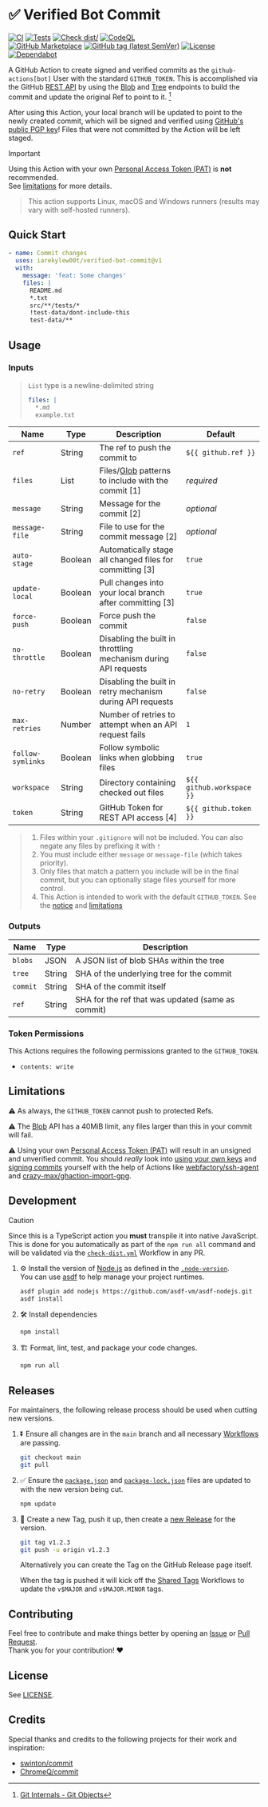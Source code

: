 # ✅ Verified Bot Commit

[![CI](https://github.com/IAreKyleW00t/verified-bot-commit/actions/workflows/ci.yml/badge.svg)](https://github.com/IAreKyleW00t/verified-bot-commit/actions/workflows/ci.yml)
[![Tests](https://github.com/IAreKyleW00t/verified-bot-commit/actions/workflows/test.yml/badge.svg)](https://github.com/IAreKyleW00t/verified-bot-commit/actions/workflows/test.yml)
[![Check dist/](https://github.com/IAreKyleW00t/verified-bot-commit/actions/workflows/check-dist.yml/badge.svg)](https://github.com/IAreKyleW00t/verified-bot-commit/actions/workflows/check-dist.yml)
[![CodeQL](https://github.com/IAreKyleW00t/verified-bot-commit/actions/workflows/codeql.yml/badge.svg)](https://github.com/IAreKyleW00t/verified-bot-commit/actions/workflows/codeql.yml)  
[![GitHub Marketplace](https://img.shields.io/badge/Marketplace-Verified%20Bot%20Commit-blue?style=flat&logo=github)](https://github.com/marketplace/actions/verified-bot-commit)
[![GitHub tag (latest SemVer)](https://img.shields.io/github/v/tag/IAreKyleW00t/verified-bot-commit?style=flat&label=Latest%20Version&color=blue)](https://github.com/IAreKyleW00t/verified-bot-commit/tags)
[![License](https://img.shields.io/github/license/IAreKyleW00t/verified-bot-commit?label=License)](https://github.com/IAreKyleW00t/verified-bot-commit/blob/main/LICENSE)
[![Dependabot](https://img.shields.io/badge/Dependabot-0366d6?style=flat&logo=dependabot&logoColor=white)](.github/dependabot.yml)

A GitHub Action to create signed and verified commits as the
`github-actions[bot]` User with the standard `GITHUB_TOKEN`. This is
accomplished via the GitHub [REST API] by using the [Blob] and [Tree] endpoints
to build the commit and update the original Ref to point to it. [^1]

After using this Action, your local branch will be updated to point to the newly
created commit, which will be signed and verified using
[GitHub's public PGP key](https://github.com/web-flow.gpg)! Files that were not
committed by the Action will be left staged.

> [!IMPORTANT]
>
> Using this Action with your own [Personal Access Token (PAT)] is **not**
> recommended.  
> See [limitations](#limitations) for more details.

> This action supports Linux, macOS and Windows runners (results may vary with
> self-hosted runners).

## Quick Start

```yaml
- name: Commit changes
  uses: iarekylew00t/verified-bot-commit@v1
  with:
    message: 'feat: Some changes'
    files: |
      README.md
      *.txt
      src/**/tests/*
      !test-data/dont-include-this
      test-data/**
```

## Usage

### Inputs

> `List` type is a newline-delimited string
>
> ```yaml
> files: |
>   *.md
>   example.txt
> ```

| Name              | Type    | Description                                                     | Default                   |
| ----------------- | ------- | --------------------------------------------------------------- | ------------------------- |
| `ref`             | String  | The ref to push the commit to                                   | `${{ github.ref }}`       |
| `files`           | List    | Files/[Glob] patterns to include with the commit [1]            | _required_                |
| `message`         | String  | Message for the commit [2]                                      | _optional_                |
| `message-file`    | String  | File to use for the commit message [2]                          | _optional_                |
| `auto-stage`      | Boolean | Automatically stage all changed files for committing [3]        | `true`                    |
| `update-local`    | Boolean | Pull changes into your local branch after committing [3]        | `true`                    |
| `force-push`      | Boolean | Force push the commit                                           | `false`                   |
| `no-throttle`     | Boolean | Disabling the built in throttling mechanism during API requests | `false`                   |
| `no-retry`        | Boolean | Disabling the built in retry mechanism during API requests      | `false`                   |
| `max-retries`     | Number  | Number of retries to attempt when an API request fails          | `1`                       |
| `follow-symlinks` | Boolean | Follow symbolic links when globbing files                       | `true`                    |
| `workspace`       | String  | Directory containing checked out files                          | `${{ github.workspace }}` |
| `token`           | String  | GitHub Token for REST API access [4]                            | `${{ github.token }}`     |

> 1. Files within your `.gitignore` will not be included. You can also negate
>    any files by prefixing it with `!`
> 2. You must include either `message` or `message-file` (which takes priority).
> 3. Only files that match a pattern you include will be in the final commit,
>    but you can optionally stage files yourself for more control.
> 4. This Action is intended to work with the default `GITHUB_TOKEN`. See the
>    [notice](#verified-bot-commit-action) and [limitations](#limitations)

### Outputs

| Name     | Type   | Description                                       |
| -------- | ------ | ------------------------------------------------- |
| `blobs`  | JSON   | A JSON list of blob SHAs within the tree          |
| `tree`   | String | SHA of the underlying tree for the commit         |
| `commit` | String | SHA of the commit itself                          |
| `ref`    | String | SHA for the ref that was updated (same as commit) |

### Token Permissions

This Actions requires the following permissions granted to the `GITHUB_TOKEN`.

- `contents: write`

## Limitations

⚠️ As always, the `GITHUB_TOKEN` cannot push to protected Refs.

⚠️ The [Blob] API has a 40MiB limit, any files larger than this in your commit
will fail.

⚠️ Using your own [Personal Access Token (PAT)] will result in an unsigned and
unverified commit. You should _really_ look into [using your own keys] and
[signing commits] yourself with the help of Actions like
[webfactory/ssh-agent](https://github.com/webfactory/ssh-agent) and
[crazy-max/ghaction-import-gpg](https://github.com/crazy-max/ghaction-import-gpg).

## Development

> [!CAUTION]
>
> Since this is a TypeScript action you **must** transpile it into native
> JavaScript. This is done for you automatically as part of the `npm run all`
> command and will be validated via the
> [`check-dist.yml`](https://github.com/IAreKyleW00t/verified-bot-commit/actions/workflows/check-dist.yml)
> Workflow in any PR.

1. ⚙️ Install the version of [Node.js](https://nodejs.org/en) as defined in the
   [`.node-version`](.node-version).  
   You can use [asdf](https://github.com/asdf-vm/asdf) to help manage your
   project runtimes.

   ```sh
   asdf plugin add nodejs https://github.com/asdf-vm/asdf-nodejs.git
   asdf install
   ```

2. 🛠️ Install dependencies

   ```sh
   npm install
   ```

3. 🏗️ Format, lint, test, and package your code changes.

   ```sh
   npm run all
   ```

## Releases

For maintainers, the following release process should be used when cutting new
versions.

1. ⏬ Ensure all changes are in the `main` branch and all necessary
   [Workflows](https://github.com/IAreKyleW00t/verified-bot-commit/actions) are
   passing.

   ```sh
   git checkout main
   git pull
   ```

2. ✅ Ensure the [`package.json`](package.json#L4) and
   [`package-lock.json`](package-lock.json#L3) files are updated to with the new
   version being cut.

   ```sh
   npm update
   ```

3. 🔖 Create a new Tag, push it up, then create a
   [new Release](https://github.com/IAreKyleW00t/verified-bot-commit/releases/new)
   for the version.

   ```sh
   git tag v1.2.3
   git push -u origin v1.2.3
   ```

   Alternatively you can create the Tag on the GitHub Release page itself.

   When the tag is pushed it will kick off the
   [Shared Tags](https://github.com/IAreKyleW00t/verified-bot-commit/actions/workflows/shared-tags.yml)
   Workflows to update the `v$MAJOR` and `v$MAJOR.MINOR` tags.

## Contributing

Feel free to contribute and make things better by opening an
[Issue](https://github.com/IAreKyleW00t/verified-bot-commit/issues) or
[Pull Request](https://github.com/IAreKyleW00t/verified-bot-commit/pulls).  
Thank you for your contribution! ❤️

## License

See [LICENSE](LICENSE).

## Credits

Special thanks and credits to the following projects for their work and
inspiration:

- [swinton/commit](https://github.com/swinton/commit)
- [ChromeQ/commit](https://github.com/ChromeQ/commit)

<!-- Links -->

[^1]:
    [Git Internals - Git Objects](https://git-scm.com/book/en/v2/Git-Internals-Git-Objects)

[REST API]: https://docs.github.com/en/rest
[Personal Access Token (PAT)]:
  https://docs.github.com/en/authentication/keeping-your-account-and-data-secure/managing-your-personal-access-tokens
[Blob]: https://docs.github.com/en/rest/git/blobs
[Tree]: https://docs.github.com/en/rest/git/trees
[Glob]: https://en.wikipedia.org/wiki/Glob_(programming)
[using your own keys]:
  https://docs.github.com/en/authentication/managing-commit-signature-verification/telling-git-about-your-signing-key
[signing commits]:
  https://docs.github.com/en/authentication/managing-commit-signature-verification/signing-commits
